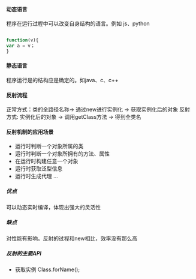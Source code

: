 #### 动态语言
程序在运行过程中可以改变自身结构的语言。例如 js、python
```js

function(v){
var a = v；
}
```

#### 静态语言
程序运行是的结构应是确定的。如java、c、c++


#### 反射流程
正常方式：类的全路径名称-> 通过new进行实例化 -> 获取实例化后的对象
反射方式: 实例化后的对象 -> 调用getClass方法 -> 得到全类名

#### 反射机制的应用场景
- 运行时判断一个对象所属的类
- 运行时判断一个对象所拥有的方法、属性
- 在运行时构建任意一个对象
- 运行时获取泛型信息
- 运行时生成代理
...

##### 优点
可以动态实时编译，体现出强大的灵活性
##### 缺点
对性能有影响。反射的过程和new相比，效率没有那么高

##### 反射的主要API
- 获取实例 Class.forName();